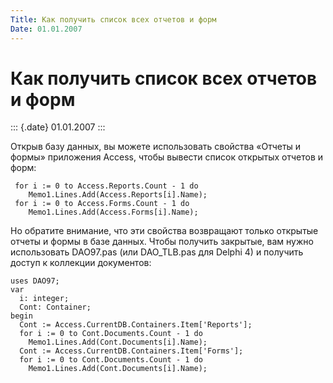 ```yaml
---
Title: Как получить список всех отчетов и форм
Date: 01.01.2007
---
```



Как получить список всех отчетов и форм
=================================

::: {.date}
01.01.2007
:::

Открыв базу данных, вы можете использовать свойства «Отчеты и формы» приложения Access,
чтобы вывести список открытых отчетов и форм:

     for i := 0 to Access.Reports.Count - 1 do
        Memo1.Lines.Add(Access.Reports[i].Name);
     for i := 0 to Access.Forms.Count - 1 do
        Memo1.Lines.Add(Access.Forms[i].Name);

Но обратите внимание, что эти свойства возвращают только открытые отчеты и формы в базе данных.
Чтобы получить закрытые, вам нужно использовать DAO97.pas (или DAO\_TLB.pas для Delphi 4)
и получить доступ к коллекции документов:

    uses DAO97;
    var
      i: integer;
      Cont: Container;
    begin
      Cont := Access.CurrentDB.Containers.Item['Reports'];
      for i := 0 to Cont.Documents.Count - 1 do
        Memo1.Lines.Add(Cont.Documents[i].Name);
      Cont := Access.CurrentDB.Containers.Item['Forms'];
      for i := 0 to Cont.Documents.Count - 1 do
        Memo1.Lines.Add(Cont.Documents[i].Name);
